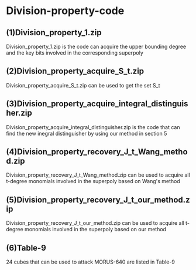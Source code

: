 Division-property-code
===
(1)Division_property_1.zip
----
Division_property_1.zip is the code can acquire the upper bounding degree and the key bits involved in the corresponding superpoly

(2)Division_property_acquire_S_t.zip
----
Division_property_acquire_S_t.zip can be used to get the set S_t

(3)Division_property_acquire_integral_distinguisher.zip
----
Division_property_acquire_integral_distinguisher.zip is the code that can find the new inegral distinguisher by using our method in section 5

(4)Division_property_recovery_J_t_Wang_method.zip 
----
Division_property_recovery_J_t_Wang_method.zip can be used to acquire all t-degree monomials involved in the superpoly based on Wang's method

(5)Division_property_recovery_J_t_our_method.zip 
----
Division_property_recovery_J_t_our_method.zip can be used to acquire all t-degree monomials involved in the superpoly based on our method

(6)Table-9
----
24 cubes that can be used to attack MORUS-640 are listed in Table-9




